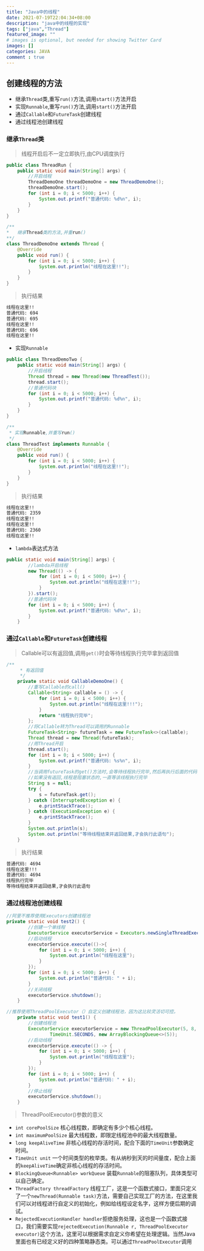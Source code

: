 ```yaml
---
title: "Java中的线程"
date: 2021-07-19T22:04:34+08:00
description: "java中的线程的实现"
tags: ["java","Thread"]
featured_image: ""
# images is optional, but needed for showing Twitter Card
images: []
categories: JAVA
comment : true
---
```




## 创建线程的方法

- 继承`Thread`类,重写`run()`方法,调用`start()`方法开启
- 实现`Runnable`,重写`run()`方法,调用`start()`方法开启
- 通过`Callable`和`FutureTask`创建线程
- 通过线程池创建线程

### 继承`Thread`类

> 线程开启后不一定立即执行,由CPU调度执行

```java
public class ThreadRun {
    public static void main(String[] args) {
        //开启线程
        ThreadDemoOne threadDemoOne = new ThreadDemoOne();
        threadDemoOne.start();
        for (int i = 0; i < 5000; i++) {
            System.out.printf("普通代码: %d%n", i);
        }
    }
}

/**
*	继承Thread类的方法,并重run()
**/
class ThreadDemoOne extends Thread {
    @Override
    public void run() {
        for (int i = 0; i < 5000; i++) {
            System.out.println("线程在这里!!");
        }
    }
}
```

> 执行结果

```txt
线程在这里!!
普通代码: 694
普通代码: 695
线程在这里!!
普通代码: 696
线程在这里!!
```

- 实现`Runnable`

```java
public class ThreadDemoTwo {
    public static void main(String[] args) {
        //开启线程
        Thread thread = new Thread(new ThreadTest());
        thread.start();
        //普通代码块
        for (int i = 0; i < 5000; i++) {
            System.out.printf("普通代码: %d%n", i);
        }
    }
}

/**
 * 实现Runnable,并重写run()
 */
class ThreadTest implements Runnable {
    @Override
    public void run() {
        for (int i = 0; i < 5000; i++) {
            System.out.println("线程在这里!!");
        }
    }
}

```

> 执行结果

```txt
线程在这里!!
普通代码: 2359
线程在这里!!
线程在这里!!
普通代码: 2360
线程在这里!!
```

- `lambda`表达式方法

```java
public static void main(String[] args) {
        //lambda开启线程
        new Thread(() -> {
            for (int i = 0; i < 5000; i++) {
                System.out.println("线程在这里!!");
            }
        }).start();
        //普通代码块
        for (int i = 0; i < 5000; i++) {
            System.out.printf("普通代码: %d%n", i);
        }
    }
```

### 通过`Callable`和`FutureTask`创建线程

> Callable可以有返回值,调用`get()`时会等待线程执行完毕拿到返回值

```java
/**
     * 有返回值
     */
    private static void CallableDemoOne() {
        //重写Callable的call()
        Callable<String> callable = () -> {
            for (int i = 0; i < 5000; i++) {
                System.out.println("线程在这里!!!");
            }
            return "线程执行完毕";
        };
        //将Callable转为Thread可以调用的Runnable
        FutureTask<String> futureTask = new FutureTask<>(callable);
        Thread thread = new Thread(futureTask);
        //用Thread开启
        thread.start();
        for (int i = 0; i < 5000; i++) {
            System.out.printf("普通代码: %s%n", i);
        }
        //当调用futureTask的get()方法时,会等待线程执行完毕,然后再执行后面的代码,
        //如果没有返回,线程是阻塞状态的,一直等该线程执行完毕
        String s = null;
        try {
            s = futureTask.get();
        } catch (InterruptedException e) {
            e.printStackTrace();
        } catch (ExecutionException e) {
            e.printStackTrace();
        }
        System.out.println(s);
        System.out.println("等待线程结束并返回结果,才会执行此语句");
    }
```

> 执行结果

```txt
普通代码: 4694
线程在这里!!!
普通代码: 4694
线程执行完毕
等待线程结束并返回结果,才会执行此语句
```

### 通过线程池创建线程

```java
//阿里不推荐使用Executors创建线程池
private static void test2() {
        //创建一个单线程
        ExecutorService executorService = Executors.newSingleThreadExecutor();
        //启动线程
        executorService.execute(()->{
            for (int i = 0; i < 5000; i++) {
                System.out.println("线程在这里");
            }
        });
        for (int i = 0; i < 5000; i++) {
            System.out.println("普通代码: " + i);
        }
        //关闭线程
        executorService.shutdown();
    }

//推荐使用ThreadPoolExecutor（）自定义创建线程池，因为这比较灵活切可控。
    private static void test1() {
        //创建线程池
        ExecutorService executorService = new ThreadPoolExecutor(5, 8, 8,
                TimeUnit.SECONDS, new ArrayBlockingQueue<>(5));
        //启动线程
        executorService.execute(() -> {
            for (int i = 0; i < 5000; i++) {
                System.out.println("线程在这里");
            }
        });
        for (int i = 0; i < 5000; i++) {
            System.out.println("普通代码: " + i);
        }
        //停止线程
        executorService.shutdown();
    }
```

> ThreadPoolExecutor()参数的意义

- `int corePoolSize`  核心线程数，即确定有多少个核心线程。
- `int maximumPoolSize`  最大线程数，即限定线程池中的最大线程数量。
- `long keepAliveTime`  非核心线程的存活时间，配合下面的`TimeUnit`参数确定时间。
- `TimeUnit unit`  一个时间类型的枚举类。有从纳秒到天的时间量度，配合上面的`keepAliveTime`确定非核心线程的存活时间。
- `BlockingQueue<Runnable> workQueue`   装载`Runnable`的阻塞队列，具体类型可以自己确定。
- `ThreadFactory threadFactory` 线程工厂，这是一个函数式接口，里面只定义了一个`newThread(Runnable task)`方法，需要自己实现工厂的方法，在这里我们可以对线程进行自定义的初始化，例如给线程设定名字，这样方便后期的调试。
- `RejectedExecutionHandler handler`拒绝服务处理，这也是一个函数式接口，我们需要实现`rejectedExecution(Runnable r, ThreadPoolExecutor executor)`这个方法，这里可以根据需求自定义你希望在处理逻辑。当然Java里面也有已经定义好的四种策略静态类。可以通过`ThreadPoolExecutor`调用


